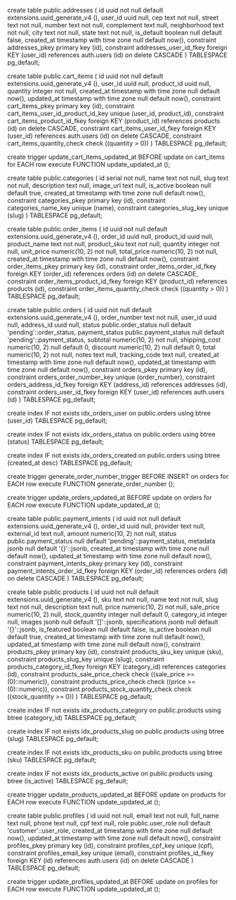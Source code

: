 create table public.addresses (
  id uuid not null default extensions.uuid_generate_v4 (),
  user_id uuid null,
  cep text not null,
  street text not null,
  number text not null,
  complement text null,
  neighborhood text not null,
  city text not null,
  state text not null,
  is_default boolean null default false,
  created_at timestamp with time zone null default now(),
  constraint addresses_pkey primary key (id),
  constraint addresses_user_id_fkey foreign KEY (user_id) references auth.users (id) on delete CASCADE
) TABLESPACE pg_default;

create table public.cart_items (
  id uuid not null default extensions.uuid_generate_v4 (),
  user_id uuid null,
  product_id uuid null,
  quantity integer not null,
  created_at timestamp with time zone null default now(),
  updated_at timestamp with time zone null default now(),
  constraint cart_items_pkey primary key (id),
  constraint cart_items_user_id_product_id_key unique (user_id, product_id),
  constraint cart_items_product_id_fkey foreign KEY (product_id) references products (id) on delete CASCADE,
  constraint cart_items_user_id_fkey foreign KEY (user_id) references auth.users (id) on delete CASCADE,
  constraint cart_items_quantity_check check ((quantity > 0))
) TABLESPACE pg_default;

create trigger update_cart_items_updated_at BEFORE
update on cart_items for EACH row
execute FUNCTION update_updated_at ();

create table public.categories (
  id serial not null,
  name text not null,
  slug text not null,
  description text null,
  image_url text null,
  is_active boolean null default true,
  created_at timestamp with time zone null default now(),
  constraint categories_pkey primary key (id),
  constraint categories_name_key unique (name),
  constraint categories_slug_key unique (slug)
) TABLESPACE pg_default;

create table public.order_items (
  id uuid not null default extensions.uuid_generate_v4 (),
  order_id uuid null,
  product_id uuid null,
  product_name text not null,
  product_sku text not null,
  quantity integer not null,
  unit_price numeric(10, 2) not null,
  total_price numeric(10, 2) not null,
  created_at timestamp with time zone null default now(),
  constraint order_items_pkey primary key (id),
  constraint order_items_order_id_fkey foreign KEY (order_id) references orders (id) on delete CASCADE,
  constraint order_items_product_id_fkey foreign KEY (product_id) references products (id),
  constraint order_items_quantity_check check ((quantity > 0))
) TABLESPACE pg_default;

create table public.orders (
  id uuid not null default extensions.uuid_generate_v4 (),
  order_number text not null,
  user_id uuid null,
  address_id uuid null,
  status public.order_status null default 'pending'::order_status,
  payment_status public.payment_status null default 'pending'::payment_status,
  subtotal numeric(10, 2) not null,
  shipping_cost numeric(10, 2) null default 0,
  discount numeric(10, 2) null default 0,
  total numeric(10, 2) not null,
  notes text null,
  tracking_code text null,
  created_at timestamp with time zone null default now(),
  updated_at timestamp with time zone null default now(),
  constraint orders_pkey primary key (id),
  constraint orders_order_number_key unique (order_number),
  constraint orders_address_id_fkey foreign KEY (address_id) references addresses (id),
  constraint orders_user_id_fkey foreign KEY (user_id) references auth.users (id)
) TABLESPACE pg_default;

create index IF not exists idx_orders_user on public.orders using btree (user_id) TABLESPACE pg_default;

create index IF not exists idx_orders_status on public.orders using btree (status) TABLESPACE pg_default;

create index IF not exists idx_orders_created on public.orders using btree (created_at desc) TABLESPACE pg_default;

create trigger generate_order_number_trigger BEFORE INSERT on orders for EACH row
execute FUNCTION generate_order_number ();

create trigger update_orders_updated_at BEFORE
update on orders for EACH row
execute FUNCTION update_updated_at ();

create table public.payment_intents (
  id uuid not null default extensions.uuid_generate_v4 (),
  order_id uuid null,
  provider text null,
  external_id text null,
  amount numeric(10, 2) not null,
  status public.payment_status null default 'pending'::payment_status,
  metadata jsonb null default '{}'::jsonb,
  created_at timestamp with time zone null default now(),
  updated_at timestamp with time zone null default now(),
  constraint payment_intents_pkey primary key (id),
  constraint payment_intents_order_id_fkey foreign KEY (order_id) references orders (id) on delete CASCADE
) TABLESPACE pg_default;

create table public.products (
  id uuid not null default extensions.uuid_generate_v4 (),
  sku text not null,
  name text not null,
  slug text not null,
  description text null,
  price numeric(10, 2) not null,
  sale_price numeric(10, 2) null,
  stock_quantity integer null default 0,
  category_id integer null,
  images jsonb null default '[]'::jsonb,
  specifications jsonb null default '{}'::jsonb,
  is_featured boolean null default false,
  is_active boolean null default true,
  created_at timestamp with time zone null default now(),
  updated_at timestamp with time zone null default now(),
  constraint products_pkey primary key (id),
  constraint products_sku_key unique (sku),
  constraint products_slug_key unique (slug),
  constraint products_category_id_fkey foreign KEY (category_id) references categories (id),
  constraint products_sale_price_check check ((sale_price >= (0)::numeric)),
  constraint products_price_check check ((price >= (0)::numeric)),
  constraint products_stock_quantity_check check ((stock_quantity >= 0))
) TABLESPACE pg_default;

create index IF not exists idx_products_category on public.products using btree (category_id) TABLESPACE pg_default;

create index IF not exists idx_products_slug on public.products using btree (slug) TABLESPACE pg_default;

create index IF not exists idx_products_sku on public.products using btree (sku) TABLESPACE pg_default;

create index IF not exists idx_products_active on public.products using btree (is_active) TABLESPACE pg_default;

create trigger update_products_updated_at BEFORE
update on products for EACH row
execute FUNCTION update_updated_at ();

create table public.profiles (
  id uuid not null,
  email text not null,
  full_name text null,
  phone text null,
  cpf text null,
  role public.user_role null default 'customer'::user_role,
  created_at timestamp with time zone null default now(),
  updated_at timestamp with time zone null default now(),
  constraint profiles_pkey primary key (id),
  constraint profiles_cpf_key unique (cpf),
  constraint profiles_email_key unique (email),
  constraint profiles_id_fkey foreign KEY (id) references auth.users (id) on delete CASCADE
) TABLESPACE pg_default;

create trigger update_profiles_updated_at BEFORE
update on profiles for EACH row
execute FUNCTION update_updated_at ();

